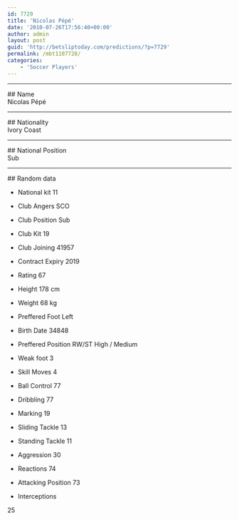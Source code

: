 ```yaml
---
id: 7729
title: 'Nicolas Pépé'
date: '2010-07-26T17:56:40+00:00'
author: admin
layout: post
guid: 'http://betsliptoday.com/predictions/?p=7729'
permalink: /mbt1107728/
categories:
    - 'Soccer Players'
---
```


- - - - - -

\## Name  
 Nicolas Pépé

- - - - - -

\## Nationality  
 Ivory Coast

- - - - - -

\## National Position  
 Sub

- - - - - -

\## Random data

- National kit
 11

- Club
 Angers SCO

- Club Position
 Sub

- Club Kit
 19

- Club Joining
 41957

- Contract Expiry
 2019

- Rating
 67

- Height
 178 cm

- Weight
 68 kg

- Preffered Foot
 Left

- Birth Date
 34848

- Preffered Position
 RW/ST High / Medium

- Weak foot
 3

- Skill Moves
 4

- Ball Control
 77

- Dribbling
 77

- Marking
 19

- Sliding Tackle
 13

- Standing Tackle
 11

- Aggression
 30

- Reactions
 74

- Attacking Position
 73

- Interceptions

 25